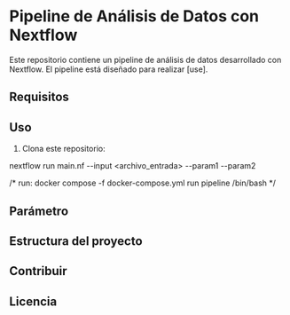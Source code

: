 # Pipeline de Análisis de Datos con Nextflow

Este repositorio contiene un pipeline de análisis de datos desarrollado con Nextflow. El pipeline está diseñado para realizar [use].

## Requisitos



## Uso

1. Clona este repositorio:


nextflow run main.nf --input <archivo_entrada> --param1 <valor1> --param2 <valor2>

/* run: docker compose -f docker-compose.yml run pipeline /bin/bash */


## Parámetro 

## Estructura del proyecto

## Contribuir

## Licencia 